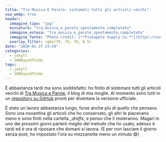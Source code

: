 ```yaml
---
title: "Tra Musica E Parole: sistemati tutti gli articoli vecchi"
usa_webp: true
header:
  immagine_tipo: "jpg"
  miniatura: "tra_musica_e_parole_spostamento_completato"
  immagine_estesa: "tra_musica_e_parole_spostamento_completato"
  immagine_fonte: "Photo credit: [**Pineapple Supply Co.**](https://unsplash.com/@pineapple)"
  overlay_filter: rgba(79, 79, 79, 0.5)
date: "2020-01-27 23:59"
categories:
  - jekyll
  - 100DaysOfCode
tags:
  - jekyll
  - 100DaysOfCode
---
```


È abbastanza tardi ma sono soddisfatto: ho finito di sistemare tutti gli articoli vecchi di [Tra Musica e Parole](https://tramusicaeparole.com/), il blog di mia moglie. Al momento sono tutti in un [repository su GitHub](https://github.com/el3um4s/tra-musica-e-parole) pronti per diventare la versione ufficiale.

È stato un lavoro abbastanza lungo, forse anche più di quello che pensavo. Sono una novantina gli articoli che ho conservato, gli altri le piacevano meno e sono finiti nella cartella _\_drafts_, e penso che lì resteranno. Magari in uno dei prossimi giorni parlerò meglio del metodo che ho usato, adesso è tardi ed è ora di riposare che domani si lavora. (E per non lasciare il giorno senza post, ho impostato l'ora su mezzanotte meno un minuto :smile:)
